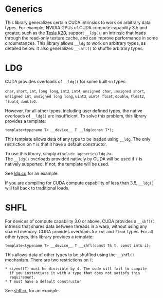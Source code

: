 Generics
===

This library generalizes certain CUDA intrinsics to work on arbitrary
data types.  For example, NVIDIA GPUs of CUDA compute capability 3.5
and greater, such as the [Tesla
K20](http://www.nvidia.com/object/personal-supercomputing.html),
support `__ldg()`, an intrinsic that loads through the read-only
texture cache, and can improve performance in some circumstances.
This library allows `__ldg` to work on arbitrary types, as detailed
below. It also generalizes `__shfl()` to shuffle arbitrary types.

LDG
===

CUDA provides overloads of `__ldg()` for some built-in types:

`char`, `short`, `int`, `long long`, `int2`, `int4`, `unsigned
char`, `unsigned short`, `unsigned int`, `unsigned long long`,
`uint2`, `uint4`, `float`, `double`, `float2`, `float4`, `double2`.

However, for all other types, including user defined types, the native
overloads of `__ldg()` are insufficient.  To solve this problem, this
library provides a template:

    template<typename T> __device__ T __ldg(const T*);

This template allows data of any type to be loaded using `__ldg`. The
only restriction on `T` is that it have a default constructor.


To use this library, simply `#include <generics/ldg.h>`.  
The `__ldg()` overloads provided natively by CUDA will be used if `T`
is natively supported.  If not, the template will be used.

See
[ldg.cu](http://github.com/BryanCatanzaro/generics/blob/master/test/ldg.cu)
for an example.

If you are compiling for CUDA compute capability of less than 3.5,
`__ldg()` will fall back to traditional loads.

SHFL
====

For devices of compute capability 3.0 or above, CUDA provides a
`__shfl()` intrinsic that shares data between threads in a warp,
without using any shared memory.  CUDA provides overloads for `int`
and `float` types.  For all other types, this library provides a
template:

    template<typename T> __device__ T __shfl(const T& t, const int& i);

This allows data of other types to be shuffled using the `__shfl()`
mechanism. There are two restrictions on `T`:

    * sizeof(T) must be divisible by 4. The code will fail to compile
      if you instantiate it with a type that does not satisfy this
      requirement.
    * T must have a default constructor

See
[shfl.cu](http://github.com/BryanCatanzaro/generics/blob/master/test/shfl.cu)
for an example.